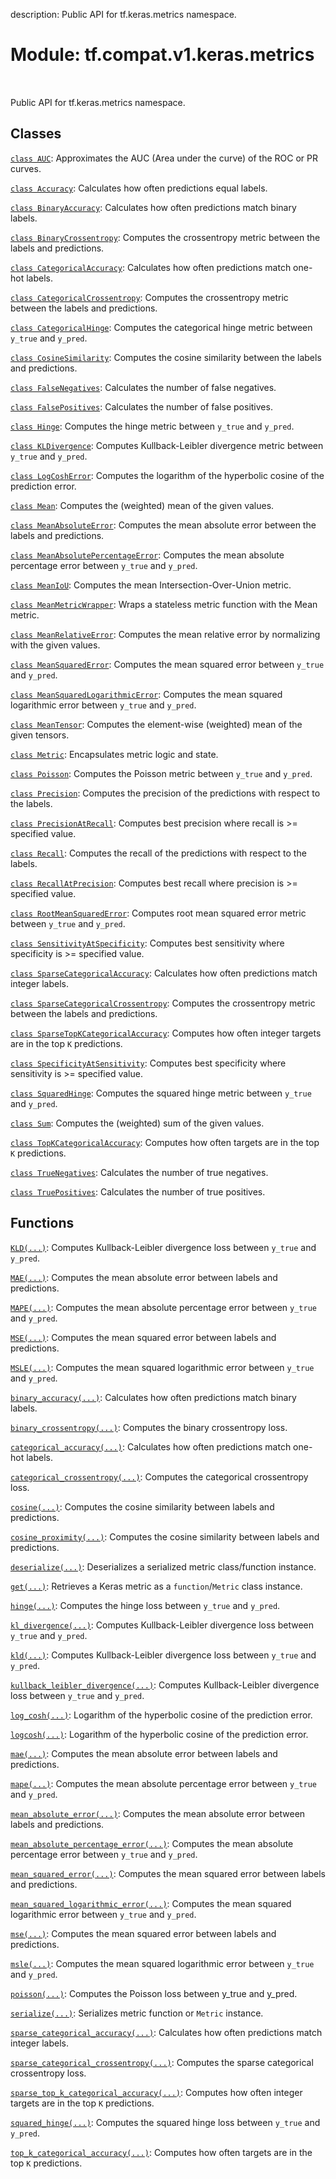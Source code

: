 description: Public API for tf.keras.metrics namespace.

<div itemscope itemtype="http://developers.google.com/ReferenceObject">
<meta itemprop="name" content="tf.compat.v1.keras.metrics" />
<meta itemprop="path" content="Stable" />
</div>

# Module: tf.compat.v1.keras.metrics

<!-- Insert buttons and diff -->

<table class="tfo-notebook-buttons tfo-api nocontent" align="left">

</table>



Public API for tf.keras.metrics namespace.



## Classes

[`class AUC`](../../../../tf/keras/metrics/AUC.md): Approximates the AUC (Area under the curve) of the ROC or PR curves.

[`class Accuracy`](../../../../tf/keras/metrics/Accuracy.md): Calculates how often predictions equal labels.

[`class BinaryAccuracy`](../../../../tf/keras/metrics/BinaryAccuracy.md): Calculates how often predictions match binary labels.

[`class BinaryCrossentropy`](../../../../tf/keras/metrics/BinaryCrossentropy.md): Computes the crossentropy metric between the labels and predictions.

[`class CategoricalAccuracy`](../../../../tf/keras/metrics/CategoricalAccuracy.md): Calculates how often predictions match one-hot labels.

[`class CategoricalCrossentropy`](../../../../tf/keras/metrics/CategoricalCrossentropy.md): Computes the crossentropy metric between the labels and predictions.

[`class CategoricalHinge`](../../../../tf/keras/metrics/CategoricalHinge.md): Computes the categorical hinge metric between `y_true` and `y_pred`.

[`class CosineSimilarity`](../../../../tf/keras/metrics/CosineSimilarity.md): Computes the cosine similarity between the labels and predictions.

[`class FalseNegatives`](../../../../tf/keras/metrics/FalseNegatives.md): Calculates the number of false negatives.

[`class FalsePositives`](../../../../tf/keras/metrics/FalsePositives.md): Calculates the number of false positives.

[`class Hinge`](../../../../tf/keras/metrics/Hinge.md): Computes the hinge metric between `y_true` and `y_pred`.

[`class KLDivergence`](../../../../tf/keras/metrics/KLDivergence.md): Computes Kullback-Leibler divergence metric between `y_true` and `y_pred`.

[`class LogCoshError`](../../../../tf/keras/metrics/LogCoshError.md): Computes the logarithm of the hyperbolic cosine of the prediction error.

[`class Mean`](../../../../tf/keras/metrics/Mean.md): Computes the (weighted) mean of the given values.

[`class MeanAbsoluteError`](../../../../tf/keras/metrics/MeanAbsoluteError.md): Computes the mean absolute error between the labels and predictions.

[`class MeanAbsolutePercentageError`](../../../../tf/keras/metrics/MeanAbsolutePercentageError.md): Computes the mean absolute percentage error between `y_true` and `y_pred`.

[`class MeanIoU`](../../../../tf/keras/metrics/MeanIoU.md): Computes the mean Intersection-Over-Union metric.

[`class MeanMetricWrapper`](../../../../tf/keras/metrics/MeanMetricWrapper.md): Wraps a stateless metric function with the Mean metric.

[`class MeanRelativeError`](../../../../tf/keras/metrics/MeanRelativeError.md): Computes the mean relative error by normalizing with the given values.

[`class MeanSquaredError`](../../../../tf/keras/metrics/MeanSquaredError.md): Computes the mean squared error between `y_true` and `y_pred`.

[`class MeanSquaredLogarithmicError`](../../../../tf/keras/metrics/MeanSquaredLogarithmicError.md): Computes the mean squared logarithmic error between `y_true` and `y_pred`.

[`class MeanTensor`](../../../../tf/keras/metrics/MeanTensor.md): Computes the element-wise (weighted) mean of the given tensors.

[`class Metric`](../../../../tf/keras/metrics/Metric.md): Encapsulates metric logic and state.

[`class Poisson`](../../../../tf/keras/metrics/Poisson.md): Computes the Poisson metric between `y_true` and `y_pred`.

[`class Precision`](../../../../tf/keras/metrics/Precision.md): Computes the precision of the predictions with respect to the labels.

[`class PrecisionAtRecall`](../../../../tf/keras/metrics/PrecisionAtRecall.md): Computes best precision where recall is >= specified value.

[`class Recall`](../../../../tf/keras/metrics/Recall.md): Computes the recall of the predictions with respect to the labels.

[`class RecallAtPrecision`](../../../../tf/keras/metrics/RecallAtPrecision.md): Computes best recall where precision is >= specified value.

[`class RootMeanSquaredError`](../../../../tf/keras/metrics/RootMeanSquaredError.md): Computes root mean squared error metric between `y_true` and `y_pred`.

[`class SensitivityAtSpecificity`](../../../../tf/keras/metrics/SensitivityAtSpecificity.md): Computes best sensitivity where specificity is >= specified value.

[`class SparseCategoricalAccuracy`](../../../../tf/keras/metrics/SparseCategoricalAccuracy.md): Calculates how often predictions match integer labels.

[`class SparseCategoricalCrossentropy`](../../../../tf/keras/metrics/SparseCategoricalCrossentropy.md): Computes the crossentropy metric between the labels and predictions.

[`class SparseTopKCategoricalAccuracy`](../../../../tf/keras/metrics/SparseTopKCategoricalAccuracy.md): Computes how often integer targets are in the top `K` predictions.

[`class SpecificityAtSensitivity`](../../../../tf/keras/metrics/SpecificityAtSensitivity.md): Computes best specificity where sensitivity is >= specified value.

[`class SquaredHinge`](../../../../tf/keras/metrics/SquaredHinge.md): Computes the squared hinge metric between `y_true` and `y_pred`.

[`class Sum`](../../../../tf/keras/metrics/Sum.md): Computes the (weighted) sum of the given values.

[`class TopKCategoricalAccuracy`](../../../../tf/keras/metrics/TopKCategoricalAccuracy.md): Computes how often targets are in the top `K` predictions.

[`class TrueNegatives`](../../../../tf/keras/metrics/TrueNegatives.md): Calculates the number of true negatives.

[`class TruePositives`](../../../../tf/keras/metrics/TruePositives.md): Calculates the number of true positives.

## Functions

[`KLD(...)`](../../../../tf/keras/metrics/kl_divergence.md): Computes Kullback-Leibler divergence loss between `y_true` and `y_pred`.

[`MAE(...)`](../../../../tf/keras/metrics/mean_absolute_error.md): Computes the mean absolute error between labels and predictions.

[`MAPE(...)`](../../../../tf/keras/metrics/mean_absolute_percentage_error.md): Computes the mean absolute percentage error between `y_true` and `y_pred`.

[`MSE(...)`](../../../../tf/keras/metrics/mean_squared_error.md): Computes the mean squared error between labels and predictions.

[`MSLE(...)`](../../../../tf/keras/metrics/mean_squared_logarithmic_error.md): Computes the mean squared logarithmic error between `y_true` and `y_pred`.

[`binary_accuracy(...)`](../../../../tf/keras/metrics/binary_accuracy.md): Calculates how often predictions match binary labels.

[`binary_crossentropy(...)`](../../../../tf/keras/metrics/binary_crossentropy.md): Computes the binary crossentropy loss.

[`categorical_accuracy(...)`](../../../../tf/keras/metrics/categorical_accuracy.md): Calculates how often predictions match one-hot labels.

[`categorical_crossentropy(...)`](../../../../tf/keras/metrics/categorical_crossentropy.md): Computes the categorical crossentropy loss.

[`cosine(...)`](../../../../tf/keras/losses/cosine_similarity.md): Computes the cosine similarity between labels and predictions.

[`cosine_proximity(...)`](../../../../tf/keras/losses/cosine_similarity.md): Computes the cosine similarity between labels and predictions.

[`deserialize(...)`](../../../../tf/keras/metrics/deserialize.md): Deserializes a serialized metric class/function instance.

[`get(...)`](../../../../tf/keras/metrics/get.md): Retrieves a Keras metric as a `function`/`Metric` class instance.

[`hinge(...)`](../../../../tf/keras/metrics/hinge.md): Computes the hinge loss between `y_true` and `y_pred`.

[`kl_divergence(...)`](../../../../tf/keras/metrics/kl_divergence.md): Computes Kullback-Leibler divergence loss between `y_true` and `y_pred`.

[`kld(...)`](../../../../tf/keras/metrics/kl_divergence.md): Computes Kullback-Leibler divergence loss between `y_true` and `y_pred`.

[`kullback_leibler_divergence(...)`](../../../../tf/keras/metrics/kl_divergence.md): Computes Kullback-Leibler divergence loss between `y_true` and `y_pred`.

[`log_cosh(...)`](../../../../tf/keras/losses/log_cosh.md): Logarithm of the hyperbolic cosine of the prediction error.

[`logcosh(...)`](../../../../tf/keras/losses/log_cosh.md): Logarithm of the hyperbolic cosine of the prediction error.

[`mae(...)`](../../../../tf/keras/metrics/mean_absolute_error.md): Computes the mean absolute error between labels and predictions.

[`mape(...)`](../../../../tf/keras/metrics/mean_absolute_percentage_error.md): Computes the mean absolute percentage error between `y_true` and `y_pred`.

[`mean_absolute_error(...)`](../../../../tf/keras/metrics/mean_absolute_error.md): Computes the mean absolute error between labels and predictions.

[`mean_absolute_percentage_error(...)`](../../../../tf/keras/metrics/mean_absolute_percentage_error.md): Computes the mean absolute percentage error between `y_true` and `y_pred`.

[`mean_squared_error(...)`](../../../../tf/keras/metrics/mean_squared_error.md): Computes the mean squared error between labels and predictions.

[`mean_squared_logarithmic_error(...)`](../../../../tf/keras/metrics/mean_squared_logarithmic_error.md): Computes the mean squared logarithmic error between `y_true` and `y_pred`.

[`mse(...)`](../../../../tf/keras/metrics/mean_squared_error.md): Computes the mean squared error between labels and predictions.

[`msle(...)`](../../../../tf/keras/metrics/mean_squared_logarithmic_error.md): Computes the mean squared logarithmic error between `y_true` and `y_pred`.

[`poisson(...)`](../../../../tf/keras/metrics/poisson.md): Computes the Poisson loss between y_true and y_pred.

[`serialize(...)`](../../../../tf/keras/metrics/serialize.md): Serializes metric function or `Metric` instance.

[`sparse_categorical_accuracy(...)`](../../../../tf/keras/metrics/sparse_categorical_accuracy.md): Calculates how often predictions match integer labels.

[`sparse_categorical_crossentropy(...)`](../../../../tf/keras/metrics/sparse_categorical_crossentropy.md): Computes the sparse categorical crossentropy loss.

[`sparse_top_k_categorical_accuracy(...)`](../../../../tf/keras/metrics/sparse_top_k_categorical_accuracy.md): Computes how often integer targets are in the top `K` predictions.

[`squared_hinge(...)`](../../../../tf/keras/metrics/squared_hinge.md): Computes the squared hinge loss between `y_true` and `y_pred`.

[`top_k_categorical_accuracy(...)`](../../../../tf/keras/metrics/top_k_categorical_accuracy.md): Computes how often targets are in the top `K` predictions.

